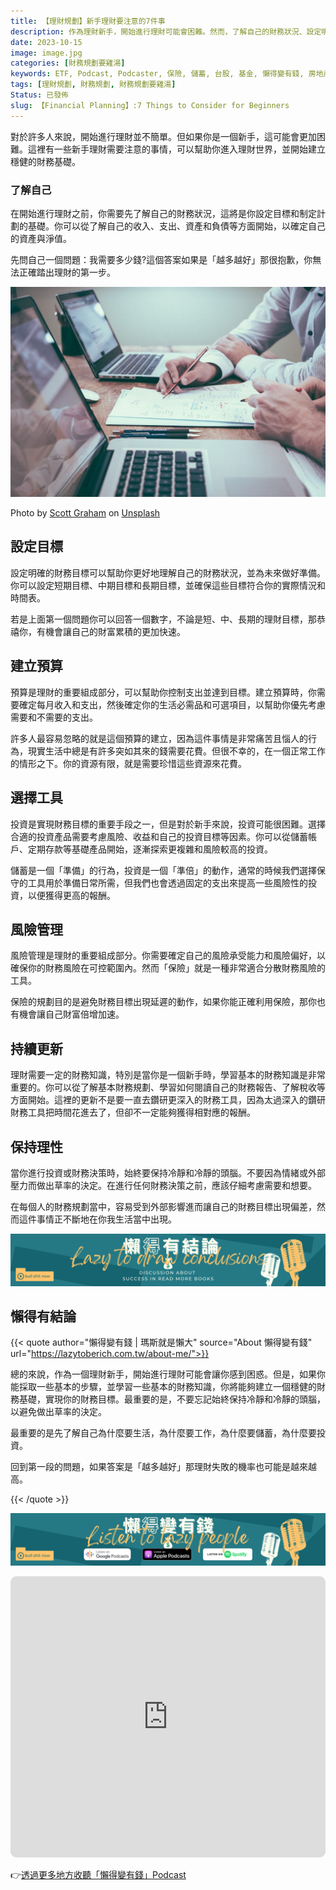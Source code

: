```yaml
---
title: 【理財規劃】新手理財要注意的7件事
description: 作為理財新手，開始進行理財可能會困難。然而，了解自己的財務狀況、設定明確的目標、建立預算、選擇適合的投資工具、進行風險管理、持續更新財務知識，並保持冷靜和理性，都是建立穩健財務基礎的重要步驟。不要忘記理財的目的是為了實現自己的生活和財務目標。
date: 2023-10-15
image: image.jpg
categories: [財務規劃要雞湯]
keywords: ETF, Podcast, Podcaster, 保險, 儲蓄, 台股, 基金, 懶得變有錢, 房地產, 投資理財, 支出, 收入, 理財規劃, 瑪斯理財兩三事, 稅務, 總體經濟, 美股, 職涯心得, 股利收入, 複委託, 記帳, 讀書心得, 財務規劃, 財商, 貸款, 資產配置, 退休規劃, 開源節流
tags: [理財規劃, 財務規劃, 財務規劃要雞湯]
Status: 已發佈
slug: 【Financial Planning】:7 Things to Consider for Beginners
---
```

對於許多人來說，開始進行理財並不簡單。但如果你是一個新手，這可能會更加困難。這裡有一些新手理財需要注意的事情，可以幫助你進入理財世界，並開始建立穩健的財務基礎。

### 了解自己

在開始進行理財之前，你需要先了解自己的財務狀況，這將是你設定目標和制定計劃的基礎。你可以從了解自己的收入、支出、資產和負債等方面開始，以確定自己的資產與淨值。

先問自己一個問題：我需要多少錢?這個答案如果是「越多越好」那很抱歉，你無法正確踏出理財的第一步。

![image.jpg](image.jpg)

Photo by [Scott Graham](https://unsplash.com/@homajob?utm_source=medium&utm_medium=referral) on [Unsplash](https://unsplash.com/?utm_source=medium&utm_medium=referral)

## 設定目標

設定明確的財務目標可以幫助你更好地理解自己的財務狀況，並為未來做好準備。你可以設定短期目標、中期目標和長期目標，並確保這些目標符合你的實際情況和時間表。

若是上面第一個問題你可以回答一個數字，不論是短、中、長期的理財目標，那恭禧你，有機會讓自己的財富累積的更加快速。

## 建立預算

預算是理財的重要組成部分，可以幫助你控制支出並達到目標。建立預算時，你需要確定每月收入和支出，然後確定你的生活必需品和可選項目，以幫助你優先考慮需要和不需要的支出。

許多人最容易忽略的就是這個預算的建立，因為這件事情是非常痛苦且惱人的行為，現實生活中總是有許多突如其來的錢需要花費。但很不幸的，在一個正常工作的情形之下。你的資源有限，就是需要珍惜這些資源來花費。

## 選擇工具

投資是實現財務目標的重要手段之一，但是對於新手來說，投資可能很困難。選擇合適的投資產品需要考慮風險、收益和自己的投資目標等因素。你可以從儲蓄帳戶、定期存款等基礎產品開始，逐漸探索更複雜和風險較高的投資。

儲蓄是一個「準備」的行為，投資是一個「準倍」的動作，通常的時候我們選擇保守的工具用於準備日常所需，但我們也會透過固定的支出來提高一些風險性的投資，以便獲得更高的報酬。

## 風險管理

風險管理是理財的重要組成部分。你需要確定自己的風險承受能力和風險偏好，以確保你的財務風險在可控範圍內。然而「保險」就是一種非常適合分散財務風險的工具。

保險的規劃目的是避免財務目標出現延遲的動作，如果你能正確利用保險，那你也有機會讓自己財富倍增加速。

## 持續更新

理財需要一定的財務知識，特別是當你是一個新手時，學習基本的財務知識是非常重要的。你可以從了解基本財務規劃、學習如何閱讀自己的財務報告、了解稅收等方面開始。這裡的更新不是要一直去鑽研更深入的財務工具，因為太過深入的鑽研財務工具把時間花進去了，但卻不一定能夠獲得相對應的報酬。

## 保持理性

當你進行投資或財務決策時，始終要保持冷靜和冷靜的頭腦。不要因為情緒或外部壓力而做出草率的決定。在進行任何財務決策之前，應該仔細考慮需要和想要。

在每個人的財務規劃當中，容易受到外部影響進而讓自己的財務目標出現偏差，然而這件事情正不斷地在你我生活當中出現。

![Lazytodrawconclusions.svg](Lazytodrawconclusions.svg)
## 懶得有結論
{{< quote author="懶得變有錢 | 瑪斯就是懶大" source="About 懶得變有錢" url="https://lazytoberich.com.tw/about-me/">}}
    
總的來說，作為一個理財新手，開始進行理財可能會讓你感到困惑。但是，如果你能採取一些基本的步驟，並學習一些基本的財務知識，你將能夠建立一個穩健的財務基礎，實現你的財務目標。最重要的是，不要忘記始終保持冷靜和冷靜的頭腦，以避免做出草率的決定。

最重要的是先了解自己為什麼要生活，為什麼要工作，為什麼要儲蓄，為什麼要投資。

回到第一段的問題，如果答案是「越多越好」那理財失敗的機率也可能是越來越高。

{{< /quote >}}

![Lisenttolazypeople.svg](Lisenttolazypeople.svg)


<iframe id="embedPlayer" src="https://embed.podcasts.apple.com/us/podcast/%E6%87%B6%E5%BE%97%E8%AE%8A%E6%9C%89%E9%8C%A2/id1707756115?itsct=podcast_box_player&amp;itscg=30200&amp;ls=1&amp;theme=auto" height="450px" frameborder="0" sandbox="allow-forms allow-popups allow-same-origin allow-scripts allow-top-navigation-by-user-activation" allow="autoplay *; encrypted-media *; clipboard-write" style="width: 100%; max-width: 660px; overflow: hidden; border-radius: 10px; transform: translateZ(0px); animation: 2s ease 0s 6 normal none running loading-indicator; background-color: rgb(228, 228, 228);"></iframe>


👉[透過更多地方收聽「懶得變有錢」Podcast](https://solink.soundon.fm/lazytoberich)